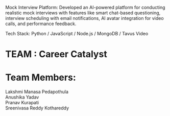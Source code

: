 Mock Interview Platform:
Developed an AI-powered platform for conducting realistic mock interviews with features like smart chat-based questioning, interview scheduling with email notifications, AI avatar integration for video calls, and performance feedback.

Tech Stack: Python / JavaScript / Node.js / MongoDB / Tavus Video


# TEAM : Career Catalyst
# Team Members: 
Lakshmi Manasa Pedapothula     
Anushika Yadav    
Pranav Kurapati     
Sreenivasa Reddy Kothareddy
